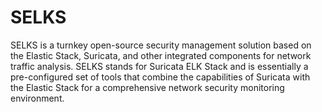 # SELKS

SELKS is a turnkey open-source security management solution based on the Elastic Stack, Suricata, and other integrated components for network traffic analysis. SELKS stands for Suricata ELK Stack and is essentially a pre-configured set of tools that combine the capabilities of Suricata with the Elastic Stack for a comprehensive network security monitoring environment.
